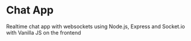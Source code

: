 # Chat App

Realtime chat app with websockets using Node.js, Express and Socket.io with Vanilla JS on the frontend
